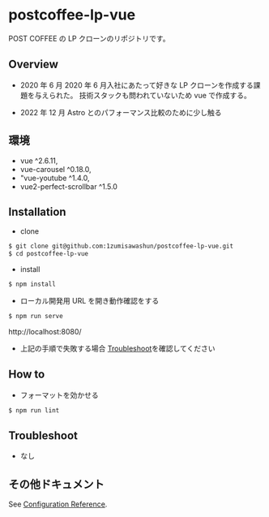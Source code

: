 # postcoffee-lp-vue

POST COFFEE の LP クローンのリポジトリです。

## Overview

- 2020 年 6 月
  2020 年 6 月入社にあたって好きな LP クローンを作成する課題を与えられた。
  技術スタックも問われていないため vue で作成する。

- 2022 年 12 月
  Astro とのパフォーマンス比較のために少し触る

## 環境

- vue ^2.6.11,
- vue-carousel ^0.18.0,
- "vue-youtube ^1.4.0,
- vue2-perfect-scrollbar ^1.5.0

## Installation

- clone

```bash
$ git clone git@github.com:1zumisawashun/postcoffee-lp-vue.git
$ cd postcoffee-lp-vue
```

- install

```bash
$ npm install
```

- ローカル開発用 URL を開き動作確認をする

```bash
$ npm run serve
```

http://localhost:8080/

- 上記の手順で失敗する場合 [Troubleshoot](#Troubleshoot)を確認してください

## How to

- フォーマットを効かせる

```bash
$ npm run lint
```

## Troubleshoot

- なし

## その他ドキュメント

See [Configuration Reference](https://cli.vuejs.org/config/).
